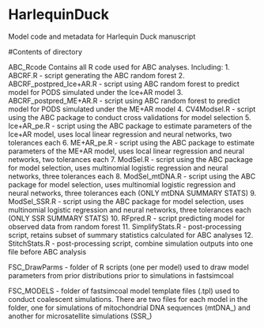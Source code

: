 # HarlequinDuck
Model code and metadata for Harlequin Duck manuscript

#Contents of directory

ABC_Rcode
Contains all R code used for ABC analyses.  Including:
	1. ABCRF.R - script generating the ABC random forest
	2. ABCRF_postpred_Ice+AR.R - script using ABC random forest to predict model for PODS simulated under the Ice+AR model
	3. ABCRF_postpred_ME+AR.R - script using ABC random forest to predict model for PODS simulated under the ME+AR model
	4. CV4Modsel.R - script using the ABC package to conduct cross validations for model selection 
	5. Ice+AR_pe.R - script using the ABC package to estimate parameters of the Ice+AR model, uses local linear regression and neural networks, two tolerances each
	6. ME+AR_pe.R - script using the ABC package to estimate parameters of the ME+AR model, uses local linear regression and neural networks, two tolerances each
	7. ModSel.R - script using the ABC package for model selection,  uses multinomial logistic regression and neural networks, three tolerances each
	8. ModSel_mtDNA.R - script using the ABC package for model selection,  uses multinomial logistic regression and neural networks, three tolerances each (ONLY mtDNA SUMMARY STATS)
	9. ModSel_SSR.R - script using the ABC package for model selection,  uses multinomial logistic regression and neural networks, three tolerances each (ONLY SSR SUMMARY STATS)
	10. RFpred.R - script predicting model for observed data from random forest 
	11. SimplifyStats.R - post-processing script, retains subset of summary statistics calculated for ABC analyses
	12. StitchStats.R - post-processing script, combine simulation outputs into one file before ABC analysis

FSC_DrawParms - folder of R scripts (one per model) used to draw model parameters from prior distributions prior to simulations in fastsimcoal

FSC_MODELS - folder of fastsimcoal model template files (.tpl) used to conduct coalescent simulations.  There are two files for each model in the folder, one for simulations of mitochondrial DNA sequences (mtDNA_) and another for microsatellite simulations (SSR_)
